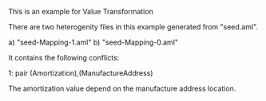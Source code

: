 This is an example for Value Transformation

There are two heterogenity files in this example generated from "seed.aml".

a) "seed-Mapping-1.aml"
b) "seed-Mapping-0.aml"

It contains the following conflicts:

1: pair (Amortization),(ManufactureAddress)

The amortization value depend on the manufacture address location.